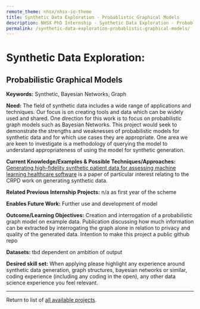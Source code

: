 ```yaml
---
remote_theme: nhsx/nhsx-io-theme
title: Synthetic Data Exploration - Probablistic Graphical Models
description: NHSX PhD Internship - Synthetic Data Exploration - Probablistic Graphical Models
permalink: /synthetic-data-exploration-probablistic-graphical-models/
---
```


# Synthetic Data Exploration: 
## Probabilistic Graphical Models

**Keywords:** Synthetic, Bayesian Networks, Graph

**Need:**  The field of synthetic data includes a wide range of applications and techniques.   Our focus is on creating tools and data which can be widely used and shared.  One direction for this work is to focus on probabilistic graph models such as Bayesian Networks.   This project would seek to demonstrate the strengths and weaknesses of probabilistic models for synthetic data and for which use cases they are appropriate.  One area we are keen to investigate is a methodology of querying the model to understand appropriateness of using the model for synthetic generation.

**Current Knowledge/Examples & Possible Techniques/Approaches:** [Generating high-fidelity synthetic patient data for assessing machine learning healthcare software](https://www.nature.com/articles/s41746-020-00353-9) is a paper of particular interest relating to the CRPD work on generating synthetic data.  

**Related Previous Internship Projects:** n/a as first year of the scheme

**Enables Future Work:** Further use and development of model

**Outcome/Learning Objectives:** Creation and interrogation of a probabilistic graph model on example data.  Publication discussing how much information can be extracted by interrogating the graph alone in relation to privacy and quality of the generated data.  Intention to make this project a public github repo

**Datasets:** tbd dependent on ambition of output

**Desired skill set:** When applying please highlight any experience around synthetic data generation, graph structures, bayesian networks or similar, coding experience (including any coding in the open), any other data science experience you feel relevant. 

---
Return to list of [all available projects](https://nhsx.github.io/nhsx-internship-projects/).